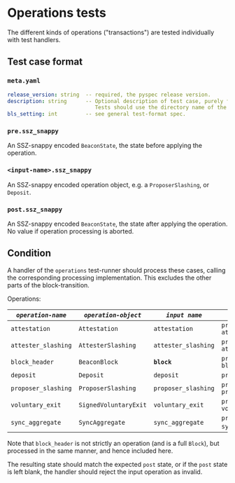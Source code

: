 # Operations tests

The different kinds of operations ("transactions") are tested individually with test handlers.

## Test case format

### `meta.yaml`

```yaml
release_version: string  -- required, the pyspec release version.
description: string      -- Optional description of test case, purely for debugging purposes.
                            Tests should use the directory name of the test case as identifier, not the description.
bls_setting: int         -- see general test-format spec.
```

### `pre.ssz_snappy`

An SSZ-snappy encoded `BeaconState`, the state before applying the operation.

### `<input-name>.ssz_snappy`

An SSZ-snappy encoded operation object, e.g. a `ProposerSlashing`, or `Deposit`.

### `post.ssz_snappy`

An SSZ-snappy encoded `BeaconState`, the state after applying the operation. No value if operation processing is aborted.


## Condition

A handler of the `operations` test-runner should process these cases,
 calling the corresponding processing implementation.
This excludes the other parts of the block-transition.

Operations:

| *`operation-name`*      | *`operation-object`*  | *`input name`*       | *`processing call`*                                             |
|-------------------------|-----------------------|----------------------|-----------------------------------------------------------------|
| `attestation`           | `Attestation`         | `attestation`        | `process_attestation(state, attestation)`                       |
| `attester_slashing`     | `AttesterSlashing`    | `attester_slashing`  | `process_attester_slashing(state, attester_slashing)`           |
| `block_header`          | `BeaconBlock`         | **`block`**          | `process_block_header(state, block)`                            |
| `deposit`               | `Deposit`             | `deposit`            | `process_deposit(state, deposit)`                               |
| `proposer_slashing`     | `ProposerSlashing`    | `proposer_slashing`  | `process_proposer_slashing(state, proposer_slashing)`           |
| `voluntary_exit`        | `SignedVoluntaryExit` | `voluntary_exit`     | `process_voluntary_exit(state, voluntary_exit)`                 |
| `sync_aggregate`        | `SyncAggregate`       | `sync_aggregate`     | `process_sync_committee(state, sync_aggregate)` (new in Altair) |

Note that `block_header` is not strictly an operation (and is a full `Block`), but processed in the same manner, and hence included here.

The resulting state should match the expected `post` state, or if the `post` state is left blank,
 the handler should reject the input operation as invalid.
